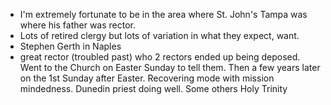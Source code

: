 - I'm extremely fortunate to be in the area where St. John's Tampa was where his father was rector.
- Lots of retired clergy but lots of variation in what they expect, want.
- Stephen Gerth in Naples
- great rector (troubled past) who 2 rectors ended up being deposed. Went to the Church on Easter Sunday to tell them. Then a few years later on the 1st Sunday after Easter. Recovering mode with mission mindedness. Dunedin priest doing well. Some others Holy Trinity